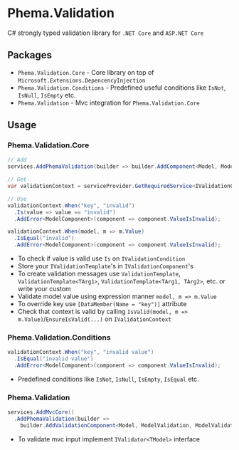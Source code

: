 # Phema.Validation

C# strongly typed validation library for `.NET Core` and `ASP.NET Core`

## Packages

- `Phema.Validation.Core` - Core library on top of `Microsoft.Extensions.DepencencyInjection`
- `Phema.Validation.Conditions` - Predefined useful conditions like `IsNot`, `IsNull`, `IsEmpty` etc.
- `Phema.Validation` - Mvc integration for `Phema.Validation.Core`

## Usage

### Phema.Validation.Core

```csharp
// Add
services.AddPhemaValidation(builder => builder.AddComponent<Model, ModelValidationComponent>());

// Get
var validationContext = serviceProvider.GetRequiredService<IValidationContext>();

// Use
validationContext.When("key", "invalid")
  .Is(value => value == "invalid")
  .AddError<ModelComponent>(component => component.ValueIsInvalid);

validationContext.When(model, m => m.Value)
  .IsEqual("invalid")
  .AddError<ModelComponent>(component => component.ValueIsInvalid);
```

- To check if value is valid use `Is` on `IValidationCondition`
- Store your `IValidationTemplate`'s in `IValidationComponent`'s
- To create validation messages use `ValidationTemplate`, `ValidationTemplate<TArg1>`, `ValidationTemplate<TArg1, TArg2>`, etc. or write your custom
- Validate model value using expression manner `model, m => m.Value`
- To override key use `[DataMember(Name = "key")]` attribute
- Check that context is valid by calling `IsValid(model, m => m.Value)`/`EnsureIsValid(...)` on `IValidationContext`

### Phema.Validation.Conditions

```csharp
validationContext.When("key", "invalid value")
  .IsEqual("invalid value")
  .AddError<ModelComponent>(component => component.ValueIsInvalid);
```

- Predefined conditions like `IsNot`, `IsNull`, `IsEmpty`, `IsEqual` etc.

### Phema.Validation

```csharp
services.AddMvcCore()
  .AddPhemaValidation(builder =>
    builder.AddValidationComponent<Model, ModelValidation, ModelValidationComponent>())
```

- To validate mvc input implement `IValidator<TModel>` interface